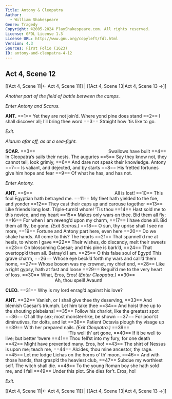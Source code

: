 ```yaml
---
Title: Antony & Cleopatra
Author: 
  - William Shakespeare
Genre: Tragedy
Copyright: ©2005-2024 PlayShakespeare.com. All rights reserved.
License: GFDL License 1.3
License URL: http://www.gnu.org/copyleft/fdl.html
Version: 4.3
Sources: First Folio (1623)
ID: antony-and-cleopatra-4-12
---
```


## Act 4, Scene 12
[[Act 4, Scene 11|← Act 4, Scene 11]] | [[Act 4, Scene 13|Act 4, Scene 13 →]]

*Another part of the field of battle between the camps.*

*Enter Antony and Scarus.*

**ANT.**
==1== Yet they are not join’d. Where yond pine does stand
==2== I shall discover all; I’ll bring thee word
==3== Straight how ’tis like to go.

*Exit.*

*Alarum afar off, as at a sea-fight.*

**SCAR.**
==3==                 Swallows have built
==4== In Cleopatra’s sails their nests. The auguries
==5== Say they know not, they cannot tell, look grimly,
==6== And dare not speak their knowledge. Antony
==7== Is valiant, and dejected, and by starts
==8== His fretted fortunes give him hope and fear
==9== Of what he has, and has not.

*Enter Antony.*

**ANT.**
==9==                   All is lost!
==10== This foul Egyptian hath betrayed me.
==11== My fleet hath yielded to the foe, and yonder
==12== They cast their caps up and carouse together
==13== Like friends long lost. Triple-turn’d whore! ’Tis thou
==14== Hast sold me to this novice, and my heart
==15== Makes only wars on thee. Bid them all fly;
==16== For when I am reveng’d upon my charm,
==17== I have done all. Bid them all fly, be gone.
*(Exit Scarus.)*
==18== O sun, thy uprise shall I see no more,
==19== Fortune and Antony part here, even here
==20== Do we shake hands. All come to this? The hearts
==21== That spannell’d me at heels, to whom I gave
==22== Their wishes, do discandy, melt their sweets
==23== On blossoming Caesar; and this pine is bark’d,
==24== That overtopp’d them all. Betray’d I am.
==25== O this false soul of Egypt! This grave charm,
==26== Whose eye beck’d forth my wars and call’d them home,
==27== Whose bosom was my crownet, my chief end,
==28== Like a right gypsy, hath at fast and loose
==29== Beguil’d me to the very heart of loss.
==30== What, Eros, Eros!
*(Enter Cleopatra.)*
==30==            Ah, thou spell! Avaunt!

**CLEO.**
==31== Why is my lord enrag’d against his love?

**ANT.**
==32== Vanish, or I shall give thee thy deserving,
==33== And blemish Caesar’s triumph. Let him take thee
==34== And hoist thee up to the shouting plebeians!
==35== Follow his chariot, like the greatest spot
==36== Of all thy sex; most monster-like, be shown
==37== For poor’st diminutives, for dolts, and let
==38== Patient Octavia plough thy visage up
==39== With her prepared nails.
*(Exit Cleopatra.)*
==39==               ’Tis well th’ art gone,
==40== If it be well to live; but better ’twere
==41== Thou fell’st into my fury, for one death
==42== Might have prevented many. Eros, ho!
==43== The shirt of Nessus is upon me; teach me,
==44== Alcides, thou mine ancestor, thy rage.
==45== Let me lodge Lichas on the horns o’ th’ moon,
==46== And with those hands, that grasp’d the heaviest club,
==47== Subdue my worthiest self. The witch shall die.
==48== To the young Roman boy she hath sold me, and I fall
==49== Under this plot. She dies for’t. Eros, ho!

*Exit.*

[[Act 4, Scene 11|← Act 4, Scene 11]] | [[Act 4, Scene 13|Act 4, Scene 13 →]]